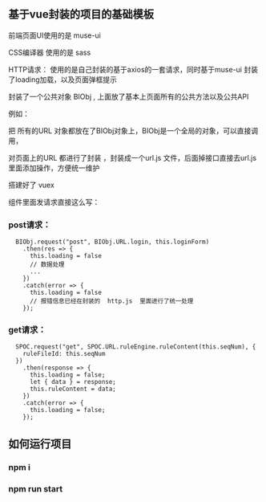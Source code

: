 ## 基于vue封装的项目的基础模板

前端页面UI使用的是 muse-ui

CSS编译器 使用的是 sass 

HTTP请求： 使用的是自己封装的基于axios的一套请求，同时基于muse-ui 封装了loading加载，以及页面弹框提示

封装了一个公共对象 BIObj , 上面放了基本上页面所有的公共方法以及公共API

例如：

把 所有的URL 对象都放在了BIObj对象上，BIObj是一个全局的对象，可以直接调用，

对页面上的URL  都进行了封装 ，封装成一个url.js 文件，后面掉接口直接去url.js里面添加操作，方便统一维护

搭建好了 vuex 

组件里面发请求直接这么写：

### post请求：

      BIObj.request("post", BIObj.URL.login, this.loginForm)
        .then(res => {
          this.loading = false
          // 数据处理
          ...
        })
        .catch(error => {
          this.loading = false
          // 报错信息已经在封装的  http.js  里面进行了统一处理
        });


### get请求：

      SPOC.request("get", SPOC.URL.ruleEngine.ruleContent(this.seqNum), {
        ruleFileId: this.seqNum
      })
        .then(response => {
          this.loading = false;
          let { data } = response;
          this.ruleContent = data;
        })
        .catch(error => {
          this.loading = false;
        });


##  如何运行项目

### npm i 
### npm  run start  


